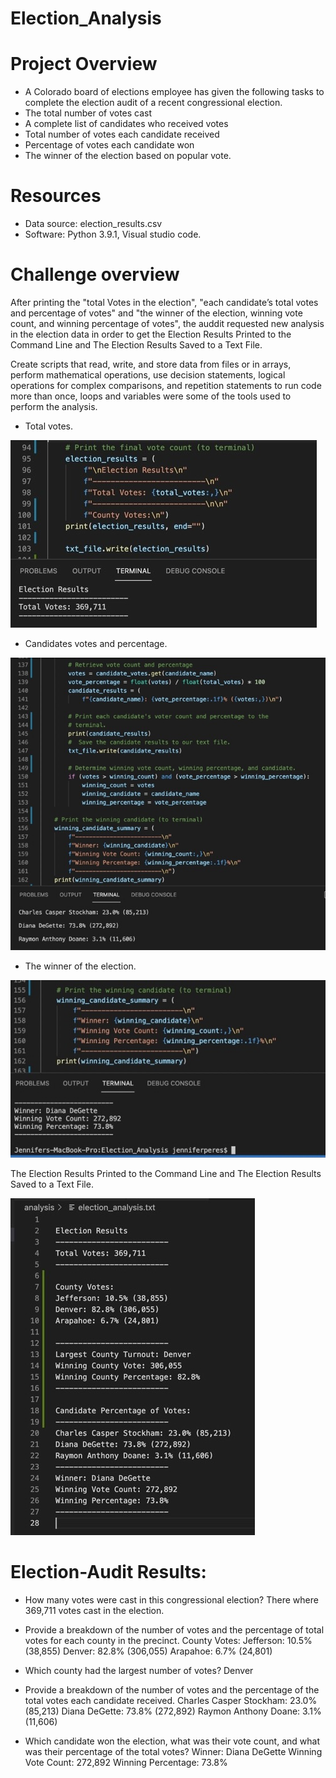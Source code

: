 # Election_Analysis

# Project Overview
- A Colorado board of elections employee has given the following tasks to complete the election audit of a recent congressional election.
- The total number of votes cast
- A complete list of candidates who received votes
- Total number of votes each candidate received
- Percentage of votes each candidate won
- The winner of the election based on popular vote.

# Resources
-	Data source: election_results.csv
-	Software: Python 3.9.1, Visual studio code.

# Challenge overview
After printing the "total Votes in the election", "each candidate’s total votes and percentage of votes" and "the winner of the election, winning vote count, and winning percentage of votes", the auddit requested new analysis in the election data in order to get the Election Results Printed to the Command Line and The Election Results Saved to a Text File. 

Create scripts that read, write, and store data from files or in arrays, perform mathematical operations, use decision statements, logical operations for complex comparisons, and repetition statements to run code more than once, loops and variables were some of the tools used to perform the analysis.

- Total votes.

![votes_election.jpg](https://github.com/jeperes/Election_Analysis/blob/main/Resources/votes_election.jpg)

- Candidates votes and percentage.

![candidates_percentage.jpg](https://github.com/jeperes/Election_Analysis/blob/main/Resources/candidates_percentage.jpg)

- The winner of the election.

![election_winner.jpg](https://github.com/jeperes/Election_Analysis/blob/main/Resources/election_winner.jpg)

The Election Results Printed to the Command Line and The Election Results Saved to a Text File.

![election_results.jpg](https://github.com/jeperes/Election_Analysis/blob/main/Resources/election_results.jpg)

# Election-Audit Results: 

- How many votes were cast in this congressional election?
There where 369,711 votes cast in the election.

- Provide a breakdown of the number of votes and the percentage of total votes for each county in the precinct.
County Votes:
Jefferson: 10.5% (38,855)
Denver: 82.8% (306,055)
Arapahoe: 6.7% (24,801)

- Which county had the largest number of votes?
Denver

- Provide a breakdown of the number of votes and the percentage of the total votes each candidate received.
Charles Casper Stockham: 23.0% (85,213)
Diana DeGette: 73.8% (272,892)
Raymon Anthony Doane: 3.1% (11,606)

- Which candidate won the election, what was their vote count, and what was their percentage of the total votes?
Winner: Diana DeGette
Winning Vote Count: 272,892
Winning Percentage: 73.8%






